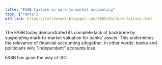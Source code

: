 ```yaml
---
title: "FASB failure in mark-to-market accounting"
tags: ["rants"]
old-link: https://fulldecent.blogspot.com/2009/04/fasb-failure.html
---
```


The FASB today demonstrated its complete lack of backbone by suspending mark-to-market valuation for banks' assets. This undermines the relevance of financial accounting altogether. In other words: banks and politicians win; "independent" accounts lose.

FASB has gone the way of ISO.